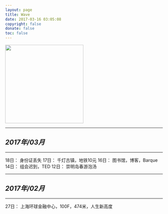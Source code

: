 ```yaml
---
layout: page
title: Wave
date: 2017-03-16 03:05:08
copyright: false
donate: false
toc: false
---
```

<img src=../css/images/person-wave.png height="250px" >

---
## *2017年/03月*
---
18日： 身份证丢失
17日： 千灯古镇，地铁10元
16日： 图书馆，博客，Barque
14日： 组会迟到，TED
12日： 崇明岛春游泡汤

---
## *2017年/02月*
---
27日： 上海环球金融中心，100F，474米，人生新高度
